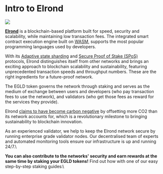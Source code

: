 # Intro to Elrond

![](https://user-images.githubusercontent.com/95366163/146521098-1d85d00d-34ab-4f04-9715-d90b9bf38b19.png)

[**Elrond**](https://elrond.com/) is a blockchain-based platform built for speed, security and scalability, while maintaining low transaction fees. The integrated smart contract execution engine built on [WASM](../../markdowns/webassembly.md), supports the most popular programming languages used by developers.

With its [Adaptive state sharding](../../markdowns/adaptive\_state\_sharding.md) and [Secure Proof of Stake (SPoS)](../../markdowns/secure\_proof\_of\_stake.md) protocols, Elrond distinguishes itself from other networks and brings an exciting approach to blockchain scalability and sustainability, featuring unprecedented transaction speeds and throughput numbers. These are the right ingredients for a future-proof network.

The EGLD token governs the network through staking and serves as the medium of exchange between users and developers (who pay transaction fees to use the network), and validators (who get those fees as reward for the services they provide).

Elrond [claims to have become carbon negative](https://coinquora.com/elrond-leads-sustainable-innovation-in-european-blockchain/) by offsetting more CO2 than its network accounts for, which is a revolutionary milestone to bringing sustainability to blockchain innovation.

As an experienced validator, we help to keep the Elrond network secure by running enterprise grade validator nodes. Our decentralised team of experts and automated monitoring tools ensure our infrastructure is up and running 24/7.\


**You can also contribute to the networks' security and earn rewards at the same time by staking your EGLD tokens!** Find out how with one of our easy step-by-step staking guides:\
